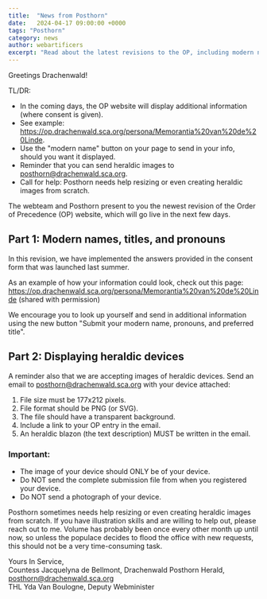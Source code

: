```yaml
---
title:  "News from Posthorn"
date:   2024-04-17 09:00:00 +0000
tags: "Posthorn"
category: news
author: webartificers
excerpt: "Read about the latest revisions to the OP, including modern names, titles, and pronouns."
---
```


Greetings Drachenwald!

TL/DR:
- In the coming days, the OP website will display additional information (where consent is given).
- See example: <https://op.drachenwald.sca.org/persona/Memorantia%20van%20de%20Linde>.
- Use the "modern name" button on your page to send in your info, should you want it displayed.
- Reminder that you can send heraldic images to posthorn@drachenwald.sca.org.
- Call for help: Posthorn needs help resizing or even creating heraldic images from scratch.


The webteam and Posthorn present to you the newest revision of the Order of Precedence (OP) website, which will go live in the next few days.

## Part 1: Modern names, titles, and pronouns

In this revision, we have implemented the answers provided in the consent form that was launched last summer.

As an example of how your information could look, check out this page: <https://op.drachenwald.sca.org/persona/Memorantia%20van%20de%20Linde> (shared with permission)

We encourage you to look up yourself and send in additional information using the new button "Submit your modern name, pronouns, and preferred title".

## Part 2: Displaying heraldic devices

A reminder also that we are accepting images of heraldic devices. Send an email to <posthorn@drachenwald.sca.org> with your device attached:

1. File size must be 177x212 pixels.
2. File format should be PNG (or SVG).
3. The file should have a transparent background.
4. Include a link to your OP entry in the email.
5. An heraldic blazon (the text description) MUST be written in the email.

### Important:

- The image of your device should ONLY be of your device.
- Do NOT send the complete submission file from when you registered your device.
- Do NOT send a photograph of your device.

Posthorn sometimes needs help resizing or even creating heraldic images from scratch. If you have illustration skills and are willing to help out, please reach out to me. Volume has probably been once every other month up until now, so unless the populace decides to flood the office with new requests, this should not be a very time-consuming task.


Yours In Service,<br>
Countess Jacquelyna de Bellmont, Drachenwald Posthorn Herald, <posthorn@drachenwald.sca.org><br>
THL Yda Van Boulogne, Deputy Webminister
